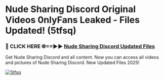 # Nude Sharing Discord Original Videos 0nlyFans Leaked - Files Updated! (5tfsq)

<h3>🔴 CLICK HERE 🌐==►► <a href="https://tinyurl.com/yrmya6cz" rel="nofollow">Nude Sharing Discord Updated Files</a></h3>

Get Nude Sharing Discord and all content. Now you can access all videos and pictures of Nude Sharing Discord. New Updated Files 2025!

[![5tfsq](https://i.imgur.com/FMdXYCs.gif)](https://tinyurl.com/yrmya6cz)
